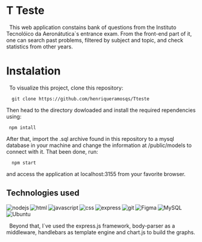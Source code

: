# T Teste
  
&nbsp; This web application constains bank of questions from the Instituto Tecnolóico da Aeronátutica`s entrance exam. From the front-end part of it, one can search past problems, filtered by subject and topic, and check statistics from other years.

# Instalation
&nbsp; To visualize this project, clone this repository:
 ```
   git clone https://github.com/henriqueramosqs/Tteste
 ```
  Then head to the directory dowloaded and install the required rependencies using:
  ```
   npm intall
  ```
  After that, import the .sql archive found in this repository to a mysql database in your machine and change  the information at /public/models to connect with it. That been done, run:
  ```
    npm start
  ```
  and access the application at localhost:3155 from your favorite browser.
  
## Technologies used

<img align="left" alt="nodejs" src="https://img.shields.io/badge/node.js%20-%2343853D.svg?&style=for-the-badge&logo=node.js&logoColor=white" />
<img align="left" alt="html" src="https://img.shields.io/badge/HTML5-E34F26?style=for-the-badge&logo=html5&logoColor=white" />
<img align="left" alt="javascript" src="https://img.shields.io/badge/JavaScript-323330?style=for-the-badge&logo=javascript&logoColor=F7DF1E" />
<img align="left" alt="css" src="https://img.shields.io/badge/CSS3-1572B6?style=for-the-badge&logo=css3&logoColor=white" />
<img align="left" alt="express" src="https://img.shields.io/badge/Express.js-249225?style=for-the-badge&logo=express&logoColor=white" />
<img align="left" alt="git" src="https://img.shields.io/badge/Git-F05032?style=for-the-badge&logo=git&logoColor=white" />
<img align="left" alt="Figma" src="https://img.shields.io/badge/Figma-F24E1E?style=for-the-badge&logo=figma&logoColor=white" />
<img align="left" alt="MySQL" src="https://img.shields.io/badge/MySQL-00000F?style=for-the-badge&logo=mysql&logoColor=white" />
<br>
<img align="left" alt="Ubuntu" src="https://img.shields.io/badge/Ubuntu-E95420?style=for-the-badge&logo=ubuntu&logoColor=white" />

<br>

&nbsp; Beyond that, I`ve used the express.js framework, body-parser as a middleware, handlebars as template engine and chart.js to build the graphs.
